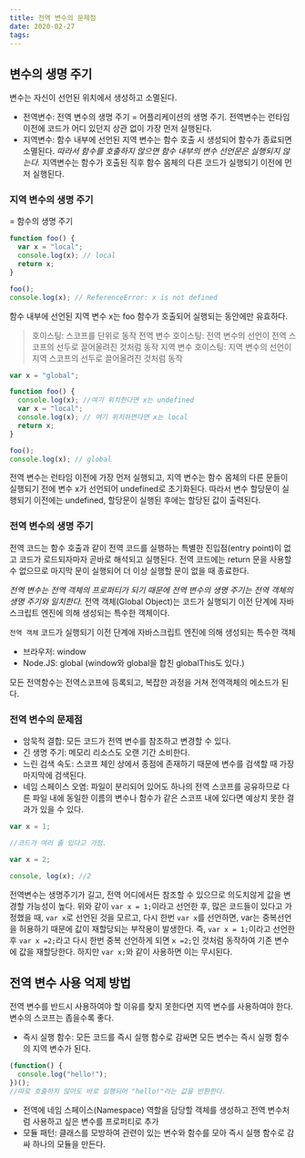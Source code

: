 ```yaml
---
title: 전역 변수의 문제점
date: 2020-02-27
tags:
---
```


## 변수의 생명 주기

변수는 자신이 선언된 위치에서 생성하고 소멸된다.

- 전역변수: 전역 변수의 생명 주기 = 어플리케이션의 생명 주기. 전역변수는 런타임 이전에 코드가 어디 있던지 상관 없이 가장 먼저 실행된다.
- 지역변수: 함수 내부에 선언된 지역 변수는 함수 호출 시 생성되어 함수가 종료되면 소멸된다. _따라서 함수를 호출하지 않으면 함수 내부의 변수 선언문은 실행되지 않는다._ 지역변수는 함수가 호출된 직후 함수 몸체의 다른 코드가 실행되기 이전에 먼저 실행된다.

### 지역 변수의 생명 주기

= 함수의 생명 주기

```javascript
function foo() {
  var x = "local";
  console.log(x); // local
  return x;
}

foo();
console.log(x); // ReferenceError: x is not defined
```

함수 내부에 선언된 지역 변수 x는 foo 함수가 호출되어 실행되는 동안에만 유효하다.

> 호이스팅: 스코프를 단위로 동작
> 전역 변수 호이스팅: 전역 변수의 선언이 전역 스코프의 선두로 끌어올려진 것처럼 동작
> 지역 변수 호이스팅: 지역 변수의 선언이 지역 스코프의 선두로 끌어올려진 것처럼 동작

```javascript
var x = "global";

function foo() {
  console.log(x); //여기 위치한다면 x는 undefined
  var x = "local";
  console.log(x); // 여기 위치하면다면 x는 local
  return x;
}

foo();
console.log(x); // global
```

전역 변수는 런타임 이전에 가장 먼저 실행되고, 지역 변수는 함수 몸체의 다른 문들이 실행되기 전에 변수 x가 선언되어 undefined로 초기화된다. 따라서 변수 할당문이 실행되기 이전에는 undefined, 할당문이 실행된 후에는 할당된 값이 출력된다.

### 전역 변수의 생명 주기

전역 코드는 함수 호출과 같이 전역 코드를 실행하는 특별한 진입점(entry point)이 없고 코드가 로드되자마자 곧바로 해석되고 실행된다. 전역 코드에는 return 문을 사용할 수 없으므로 마지막 문이 실행되어 더 이상 실행할 문이 없을 때 종료한다.

_전역 변수는 전역 객체의 프로퍼티가 되기 때문에 전역 변수의 생명 주기는 전역 객체의 생명 주기와 일치한다._ 전역 객체(Global Object)는 코드가 실행되기 이전 단계에 자바스크립트 엔진에 의해 생성되는 특수한 객체이다.

`전역 객체`
코드가 실행되기 이전 단계에 자바스크립트 엔진에 의해 생성되는 특수한 객체

- 브라우저: window
- Node.JS: global
  (window와 global을 합친 globalThis도 있다.)

모든 전역함수는 전역스코프에 등록되고, 복잡한 과정을 거쳐 전역객체의 메소드가 된다.

### 전역 변수의 문제점

- 암묵적 결합: 모든 코드가 전역 변수를 참조하고 변경할 수 있다.
- 긴 생명 주기: 메모리 리소스도 오랜 기간 소비한다.
- 느린 검색 속도: 스코프 체인 상에서 종점에 존재하기 때문에 변수를 검색할 때 가장 마지막에 검색된다.
- 네임 스페이스 오염: 파일이 분리되어 있어도 하나의 전역 스코프를 공유하므로 다른 파일 내에 동일한 이름의 변수나 함수가 같은 스코프 내에 있다면 예상치 못한 결과가 있을 수 있다.

```javascript
var x = 1;

//코드가 여러 줄 있다고 가정.

var x = 2;

console, log(x); //2
```

전역변수는 생명주기가 길고, 전역 어디에서든 참조할 수 있으므로 의도치않게 값을 변경할 가능성이 높다. 위와 같이 `var x = 1;`이라고 선언한 후, 많은 코드들이 있다고 가정했을 때, `var x`로 선언된 것을 모르고, 다시 한번 `var x`를 선언하면, var는 중복선언을 허용하기 때문에 값이 재할당되는 부작용이 발생한다. 즉, `var x = 1;`이라고 선언한 후 `var x =2;`라고 다시 한번 중복 선언하게 되면 `x =2;`인 것처럼 동작하여 기존 변수에 값을 재할당한다. 하지만 `var x;`와 같이 사용하면 이는 무시된다.

## 전역 변수 사용 억제 방법

전역 변수를 반드시 사용하여야 할 이유를 찾지 못한다면 지역 변수를 사용하여야 한다. 변수의 스코프는 좁을수록 좋다.

- 즉시 실행 함수: 모든 코드를 즉시 실행 함수로 감싸면 모든 변수는 즉시 실행 함수의 지역 변수가 된다.

```javascript
(function() {
  console.log("hello!");
})();
//따로 호출하지 않아도 바로 실행되어 "hello!"라는 값을 반환한다.
```

- 전역에 네임 스페이스(Namespace) 역할을 담당할 객체를 생성하고 전역 변수처럼 사용하고 싶은 변수를 프로퍼티로 추가
- 모듈 패턴: 클래스를 모방하여 관련이 있는 변수와 함수를 모아 즉시 실행 함수로 감싸 하나의 모듈을 만든다.
